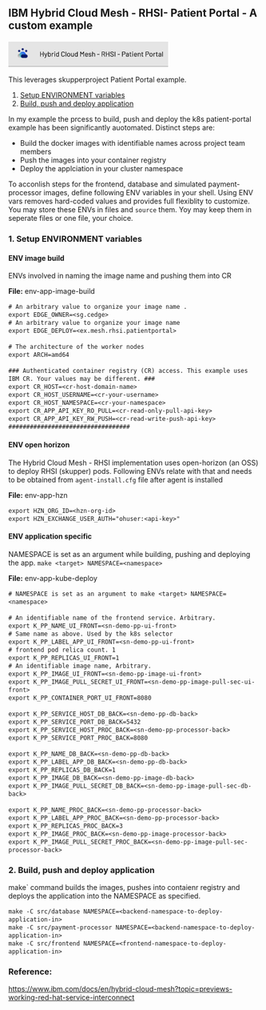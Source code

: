 ## IBM Hybrid Cloud Mesh - RHSI- Patient Portal - A custom example
<img src=./media/example-mesh-rhsi-patient-portal-banner.png/ width="320">

This leverages skupperproject Patient Portal example. 
1. [Setup ENVIRONMENT variables](#1-setup-environment-variables) 
2. [Build, push and deploy application](#2-build-push-and-deploy-application)

In my example the prcess to build, push and deploy the k8s patient-portal example has been significantly auotomated. Distinct steps are:
- Build the docker images with identifiable names across project team members
- Push the images into your container registry
- Deploy the applciation in your cluster namespace  

To acconlish steps for the frontend, database and simulated payment-processor images, define following ENV variables in your shell. 
Using ENV vars removes hard-coded values and provides full flexiblity to customize. 
You may store these ENVs in files and `source` them. Yoy may keep them in seperate files or one file, your choice.

### 1. Setup ENVIRONMENT variables 
#### ENV image build
ENVs involved in naming the image name and pushing them into CR

**File:** env-app-image-build
```
# An arbitrary value to organize your image name . 
export EDGE_OWNER=<sg.cedge>
# An arbitrary value to organize your image name
export EDGE_DEPLOY=<ex.mesh.rhsi.patientportal>

# The architecture of the worker nodes
export ARCH=amd64

### Authenticated container registry (CR) access. This example uses IBM CR. Your values may be different. ###
export CR_HOST=<cr-host-domain-name>
export CR_HOST_USERNAME=<cr-your-username>
export CR_HOST_NAMESPACE=<cr-your-namespace>
export CR_APP_API_KEY_RO_PULL=<cr-read-only-pull-api-key>
export CR_APP_API_KEY_RW_PUSH=<cr-read-write-push-api-key>
##################################
```
#### ENV open horizon
The Hybrid Cloud Mesh - RHSI implementation uses open-horizon (an OSS) to deploy RHSI (skupper) pods. Following ENVs relate with that and needs to be obtained from `agent-install.cfg` file after agent is installed

**File:** env-app-hzn
```
export HZN_ORG_ID=<hzn-org-id>
export HZN_EXCHANGE_USER_AUTH="ohuser:<api-key>"
```
#### ENV application specific
NAMESPACE is set as an argument while building, pushing and deploying the app. `make <target> NAMESPACE=<namespace>`

**File:** env-app-kube-deploy
```
# NAMESPACE is set as an argument to make <target> NAMESPACE=<namespace>

# An identifiable name of the frontend service. Arbitrary.
export K_PP_NAME_UI_FRONT=<sn-demo-pp-ui-front>
# Same name as above. Used by the k8s selector
export K_PP_LABEL_APP_UI_FRONT=<sn-demo-pp-ui-front>
# frontend pod relica count. 1
export K_PP_REPLICAS_UI_FRONT=1
# An identifiable image name, Arbitrary.
export K_PP_IMAGE_UI_FRONT=<sn-demo-pp-image-ui-front>
export K_PP_IMAGE_PULL_SECRET_UI_FRONT=<sn-demo-pp-image-pull-sec-ui-front>
export K_PP_CONTAINER_PORT_UI_FRONT=8080

export K_PP_SERVICE_HOST_DB_BACK=<sn-demo-pp-db-back>
export K_PP_SERVICE_PORT_DB_BACK=5432
export K_PP_SERVICE_HOST_PROC_BACK=<sn-demo-pp-processor-back>
export K_PP_SERVICE_PORT_PROC_BACK=8080

export K_PP_NAME_DB_BACK=<sn-demo-pp-db-back>
export K_PP_LABEL_APP_DB_BACK=<sn-demo-pp-db-back>
export K_PP_REPLICAS_DB_BACK=1
export K_PP_IMAGE_DB_BACK=<sn-demo-pp-image-db-back>
export K_PP_IMAGE_PULL_SECRET_DB_BACK=<sn-demo-pp-image-pull-sec-db-back>

export K_PP_NAME_PROC_BACK=<sn-demo-pp-processor-back>
export K_PP_LABEL_APP_PROC_BACK=<sn-demo-pp-processor-back>
export K_PP_REPLICAS_PROC_BACK=3
export K_PP_IMAGE_PROC_BACK=<sn-demo-pp-image-processor-back>
export K_PP_IMAGE_PULL_SECRET_PROC_BACK=<sn-demo-pp-image-pull-sec-processor-back>

```
### 2. Build, push and deploy application 
make` command builds the images, pushes into contaienr registry and deploys the application into the NAMESPACE as specified.
```
make -C src/database NAMESPACE=<backend-namespace-to-deploy-application-in>
make -C src/payment-processor NAMESPACE=<backend-namespace-to-deploy-application-in>
make -C src/frontend NAMESPACE=<frontend-namespace-to-deploy-application-in>
```

### Reference:
https://www.ibm.com/docs/en/hybrid-cloud-mesh?topic=previews-working-red-hat-service-interconnect
